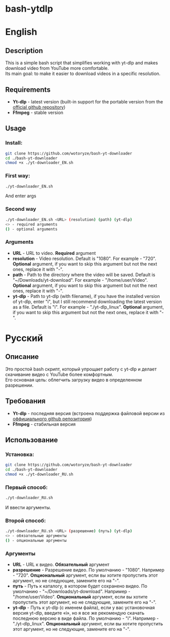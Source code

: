 # bash-ytdlp
<h1>English</h1>

<h2>Description</h2>
This is a simple bash script that simplifies working with yt-dlp and makes download video from YouTube more comfortable. <br>
Its main goal: to make it easier to download videos in a specific resolution.

<h2>Requirements</h2>
<ul>
  <li><b>Yt-dlp</b> - latest version (built-in support for the portable version from the <a href="https://github.com/yt-dlp/yt-dlp">official github repository</a>)</li>
  <li><b>Ffmpeg</b> - stable version</li>
</ul>
<h2>Usage</h2>
<h3>Install:</h3>

```bash
git clone https://github.com/wotoryze/bash-yt-downloader
cd ./bash-yt-downloader
chmod +x ./yt-downloader_EN.sh
```
<h3>First way:</h3>

```bash
./yt-downloader_EN.sh
```
And enter args

<h3>Second way</h3>

```bash
./yt-downloader_EN.sh <URL> (resolution) (path) (yt-dlp)
<> - required arguments
() - optional arguments
```
<h3>Arguments</h3>
<ul>
  <li><b>URL</b> - URL to video. <b>Required</b> argument</li>
  <li><b>resolution</b> - Video resolution. Default is "1080". For example - "720". <b>Optional</b> argument, if you want to skip this argument but not the next ones, replace it with "-".</li>
  <li><b>path</b> - Path to the directory where the video will be saved. Default is "~/Downloads/yt-download". For example - "/home/user/Video". <b>Optional</b> argument, if you want to skip this argument but not the next ones, replace it with "-".</li>
  <li><b>yt-dlp</b> - Path to yt-dlp (with filename), if you have the installed version of yt-dlp, enter "i", but I still recommend downloading the latest version as a file. Default is "i". For example - "./yt-dlp_linux". <b>Optional</b> argument, if you want to skip this argument but not the next ones, replace it with "-".</li>
</ul>

<h1>Русский</h1>

<h2>Описание</h2>
Это простой bash скрипт, который упрощает работу с yt-dlp и делает скачивание видео с YouTube более комфортным. <br>
Его основная цель: облегчить загрузку видео в определенном разрешении.

<h2>Требования</h2>
<ul>
  <li><b>Yt-dlp</b> - последняя версия (встроена поддержка файловой версии из <a href="https://github.com/yt-dlp/yt-dlp">оффициального github репозитория</a>)</li>
  <li><b>Ffmpeg</b> - стабильная версия</li>
</ul>
<h2>Использование</h2>
<h3>Установка:</h3>

```bash
git clone https://github.com/wotoryze/bash-yt-downloader
cd ./bash-yt-downloader
chmod +x ./yt-downloader_RU.sh
```
<h3>Первый способ:</h3>

```bash
./yt-downloader_RU.sh
```
И ввести аргументы.

<h3>Второй способ:</h3>

```bash
./yt-downloader_RU.sh <URL> (разрешение) (путь) (yt-dlp)
<> - обязательные аргументы
() - опциональные аргументы
```
<h3>Аргументы</h3>
<ul>
  <li><b>URL</b> - URL к видео. <b>Обязательный</b> аргумент</li>
  <li><b>разрешение</b> - Разрешение видео. По умолчанию - "1080". Например - "720". <b>Опциональный</b> аргумент, если вы хотите пропустить этот аргумент, но не следующие, замените его на "-".</li>
  <li><b>путь</b> - Путь к каталогу, в котором будет сохранено видео. По умолчанию - "~/Downloads/yt-download". Например - "/home/user/Video". <b>Опциональный</b> аргумент, если вы хотите пропустить этот аргумент, но не следующие, замените его на "-".</li>
  <li><b>yt-dlp</b> - Путь к yt-dlp (с именем файла), если у вас установочная ​​версия yt-dlp, введите «i», но я все же рекомендую скачать последнюю версию в виде файла. По умолчанию - "i". Например - "./yt-dlp_linux". <b>Опциональный</b> аргумент, если вы хотите пропустить этот аргумент, но не следующие, замените его на "-".</li>
</ul>
